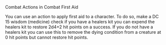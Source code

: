 Combat
Actions in Combat
First Aid
<p>
  You can use an action to apply first aid to a character. To do so, make a DC 15 wisdom (medicine) check if you have a healers kit you can expend the healers kit to restore 2d4+2 hit points on a success. If you do not have a healers kit you can use this to remove the dying condition from a creature at 0 hit points but cannot restore hit points.
</p>
